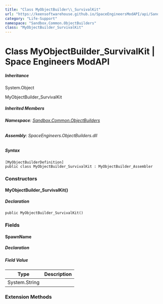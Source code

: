```yaml
---
title: "Class MyObjectBuilder\\_SurvivalKit"
url: "https://keensoftwarehouse.github.io/SpaceEngineersModAPI/api/Sandbox.Common.ObjectBuilders.MyObjectBuilder_SurvivalKit.html"
category: "Life-Support"
namespace: "Sandbox.Common.ObjectBuilders"
class: "MyObjectBuilder_SurvivalKit"
---
```


# Class MyObjectBuilder\_SurvivalKit | Space Engineers ModAPI

##### Inheritance

System.Object

MyObjectBuilder\_SurvivalKit

##### Inherited Members

###### **Namespace**: [Sandbox.Common.ObjectBuilders](https://keensoftwarehouse.github.io/SpaceEngineersModAPI/api/Sandbox.Common.ObjectBuilders.html)

###### **Assembly**: SpaceEngineers.ObjectBuilders.dll

##### Syntax

```
[MyObjectBuilderDefinition]
public class MyObjectBuilder_SurvivalKit : MyObjectBuilder_Assembler
```

### Constructors

#### MyObjectBuilder\_SurvivalKit()

##### Declaration

```
public MyObjectBuilder_SurvivalKit()
```

### Fields

#### SpawnName

##### Declaration

##### Field Value

| Type | Description |
| --- | --- |
| System.String |     |

### Extension Methods